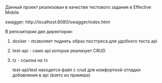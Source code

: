 Данный проект реализован в качестве тестового задания в Effective Mobile

swagger: http://localhost:8080/swagger/index.html

В репозитории две директории:
1. docker -  позволяет поднять образ постгреса для удобного теста api
2. test-api - само api которое реализует CRUD
3. tz - ссылка на тз

   test-api/test находится файл с crud для комфортной отладки добавления в api (взято из примера)
